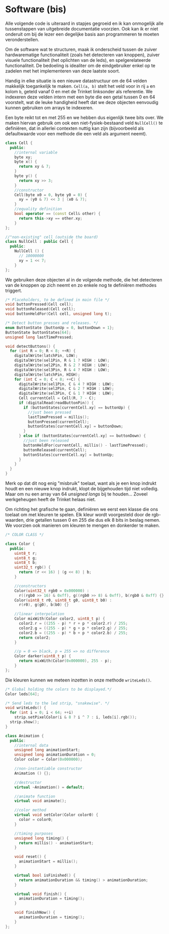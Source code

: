 # Software (bis)

Alle volgende code is uiteraard in stapjes gegroeid en ik kan onmogelijk alle tussenstappen van uitgebreide documentatie voorzien. Ook kan ik er niet onderuit om bij de lezer een degelijke basis aan programmeren te moeten veronderstellen.

Om de software wat te structuren, maak ik onderscheid tussen de zuiver hardwarematige functionaliteit (zoals het detecteren van knoppen), zuiver visuele functionaliteit (het oplichten van de leds), en spelgerelateerde functionaliteit. De bedoeling is idealiter om de eindgebruiker enkel op te zadelen met het implementeren van deze laatste soort.

Handig in elke situatie is een nieuwe datastructuur om de 64 velden makkelijk toegankelijk te maken. `Cell(a, b)` stelt het veld voor in rij `a` en kolom `b`, geteld vanaf 0 en met de Trinket linksonder als referentie. We indexeren deze velden intern met een byte die een getal tussen 0 en 64 voorstelt, wat de leuke handigheid heeft dat we deze objecten eenvoudig kunnen gebruiken om arrays te indexeren.

Een byte reikt tot en met 255 en we hebben dus eigenlijk twee bits over. We maken hiervan gebruik om ook een niet-fysiek-bestaand veld `NullCell()` te definiëren, dat in allerlei contexten nuttig kan zijn (bijvoorbeeld als defaultwaarde voor een methode die een veld als argument neemt).

```c++
class Cell {
  public:
    //internal variable
    byte xy;
    byte x() {
      return xy & 7;
    }
    byte y() {
      return xy >> 3;
    }
    //constructor
    Cell(byte x0 = 0, byte y0 = 0) {
      xy = (y0 & 7) << 3 | (x0 & 7);
    }
    //equality definition
    bool operator == (const Cell& other) {
      return this->xy == other.xy;
    }
};

//"non-existing" cell (outside the board)
class NullCell : public Cell {
  public:
    NullCell () {
      // 10000000
      xy = 1 << 7;
    }
};
```

We gebruiken deze objecten al in de volgende methode, die het detecteren van de knoppen op zich neemt en zo enkele nog te definiëren methodes triggert.

```c++
/* Placeholders, to be defined in main file */
void buttonPressed(Cell cell);
void buttonReleased(Cell cell);
void buttonHeldFor(Cell cell, unsigned long t);

/* Detect button presses and releases. */
enum ButtonState {buttonUp = 0, buttonDown = 1};
ButtonState buttonStates[64];
unsigned long lastTimePressed;

void detectButtons() {
  for (int R = 0; R < 8; ++R) {
    digitalWrite(latchPin, LOW);
    digitalWrite(sel1Pin, R & 1 ? HIGH : LOW);
    digitalWrite(sel2Pin, R & 2 ? HIGH : LOW);
    digitalWrite(sel3Pin, R & 4 ? HIGH : LOW);
    digitalWrite(latchPin, HIGH);
    for (int C = 0; C < 8; ++C) {
      digitalWrite(sel1Pin, C & 4 ? HIGH : LOW);
      digitalWrite(sel2Pin, C & 2 ? HIGH : LOW);
      digitalWrite(sel3Pin, C & 1 ? HIGH : LOW);
      Cell currentCell = Cell(R, 7 - C);
      if (digitalRead(readButtonPin)) {
        if (buttonStates[currentCell.xy] == buttonUp) {
          //just been pressed
          lastTimePressed = millis();
          buttonPressed(currentCell);
          buttonStates[currentCell.xy] = buttonDown;
        }
      } else if (buttonStates[currentCell.xy] == buttonDown) {
        //just been released
        buttonHeldFor(currentCell, millis() - lastTimePressed);
        buttonReleased(currentCell);
        buttonStates[currentCell.xy] = buttonUp;
      }
    }
  }
}
```

Merk op dat dit nog enig "misbruik" toelaat, want als je een knop indrukt houdt en een nieuwe knop indrukt, klopt de bijgehouden tijd niet volledig. Maar om nu een array van 64 _unsigned longs_ bij te houden… Zoveel werkgeheugen heeft de Trinket helaas niet.

Om richting het grafische te gaan, definiëren we eerst een klasse die ons toelaat om met kleuren te spelen. Elk kleur wordt voorgesteld door de rgb-waarden, drie getallen tussen 0 en 255 die dus elk 8 bits in beslag nemen. We voorzien ook manieren om kleuren te mengen en donkerder te maken.

```c++
/* COLOR CLASS */

class Color {
  public:
    uint8_t r;
    uint8_t g;
    uint8_t b;
    uint32_t rgb() {
      return (r << 16) | (g << 8) | b;
    }

    //constructors
    Color(uint32_t rgb0 = 0x000000) :
      r((rgb0 >> 16) & 0xff), g((rgb0 >> 8) & 0xff), b(rgb0 & 0xff) {}
    Color(uint8_t r0, uint8_t g0, uint8_t b0) :
      r(r0), g(g0), b(b0) {}

    //linear interpolation
    Color mixWith(Color color2, uint8_t p) {
      color2.r = ((255 - p) * r + p * color2.r) / 255;
      color2.g = ((255 - p) * g + p * color2.g) / 255;
      color2.b = ((255 - p) * b + p * color2.b) / 255;
      return color2;
    }

    //p = 0 => black, p = 255 => no difference
    Color darker(uint8_t p) {
      return mixWith(Color(0x000000), 255 - p);
    }
};
```

Die kleuren kunnen we meteen inzetten in onze methode `writeLeds()`.

```c++
/* Global holding the colors to be displayed.*/
Color leds[64];

/* Send leds to the led strip, "snakewise". */
void writeLeds() {
  for (int i = 0; i < 64; ++i)
    strip.setPixelColor(i & 8 ? i ^ 7 : i, leds[i].rgb());
  strip.show();
}
```

```c++
class Animation {
  public:
    //internal data
    unsigned long animationStart;
    unsigned long animationDuration = 0;
    Color color = Color(0x000000);

    //non-instantiable constructor
    Animation () {};

    //destructor
    virtual ~Animation() = default;

    //animate function
    virtual void animate();

    //color method
    virtual void setColor(Color color0) {
      color = color0;
    }

    //timing purposes
    unsigned long timing() {
      return millis() - animationStart;
    }

    void reset() {
      animationStart = millis();
    }

    virtual bool isFinished() {
      return animationDuration && timing() > animationDuration;
    }

    virtual void finish() {
      animationDuration = timing();
    }

    void finishNow() {
      animationDuration = timing();
    }
};
```
